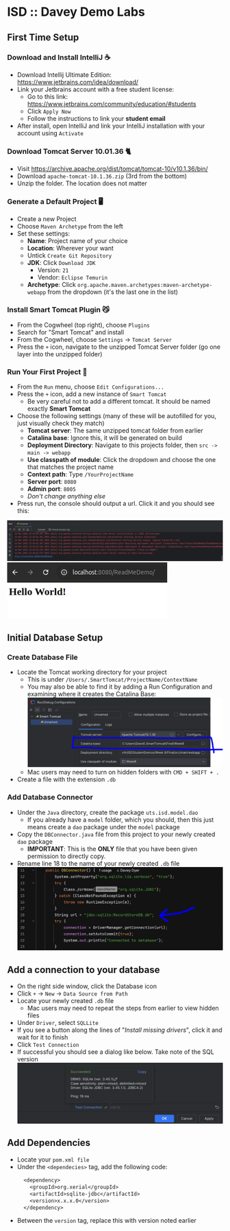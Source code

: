 # ISD :: Davey Demo Labs

## First Time Setup
### Download and Install IntelliJ ☕
- Download Intellij Ultimate Edition: https://www.jetbrains.com/idea/download/
- Link your Jetbrains account with a free student license:
  - Go to this link: https://www.jetbrains.com/community/education/#students
  - Click `Apply Now`
  - Follow the instructions to link your **student email**
- After install, open IntelliJ and link your IntelliJ installation with your account using `Activate`

### Download Tomcat Server 10.01.36 🐈
- Visit https://archive.apache.org/dist/tomcat/tomcat-10/v10.1.36/bin/
- Download `apache-tomcat-10.1.36.zip` (3rd from the bottom)
- Unzip the folder. The location does not matter

### Generate a Default Project 🖥️
- Create a new Project
- Choose `Maven Archetype` from the left
- Set these settings:
  - **Name**: Project name of your choice
  - **Location**: Wherever your want
  - Untick `Create Git Repository`
  - **JDK**: Click `Download JDK`
    - Version: `21`
    - Vendor: `Eclipse Temurin`
  - **Archetype**: Click `org.apache.maven.archetypes:maven-archetype-webapp` from the dropdown (it's the last one in the list)
 
### Install Smart Tomcat Plugin 😼
- From the Cogwheel (top right), choose `Plugins`
- Search for "Smart Tomcat" and install
- From the Cogwheel, choose `Settings` -> `Tomcat Server`
- Press the `+` icon, navigate to the unzipped Tomcat Server folder (go one layer into the unzipped folder)

### Run Your First Project 🏃
- From the `Run` menu, choose `Edit Configurations...`
- Press the `+` icon, add a new instance of `Smart Tomcat`
  - Be very careful not to add a different tomcat. It should be named exactly **Smart Tomcat**
- Choose the following settings (many of these will be autofilled for you, just visually check they match)
  - **Tomcat server**: The same unzipped tomcat folder from earlier
  - **Catalina base**: Ignore this, it will be generated on build
  - **Deployment Directory**: Navigate to this projects folder, then `src -> main -> webapp`
  - **Use classpath of module**: Click the dropdown and choose the one that matches the project name
  - **Context path**: Type `/YourProjectName`
  - **Server port**: `8080`
  - **Admin port**: `8005`
  - _Don't change anything else_
- Press run, the console should output a url. Click it and you should see this:

![Screenshot of console output](/Images/console.png)
![Screenshot of live server](/Images/url.png)

## Initial Database Setup
### Create Database File
- Locate the Tomcat working directory for your project
  - This is under `/Users/.SmartTomcat/ProjectName/ContextName`
  - You may also be able to find it by adding a Run Configuration and examining where it creates the Catalina Base:
![Screenshot of Run Configuration](/Images/smorttomcar.PNG)
  - Mac users may need to turn on hidden folders with `CMD + SHIFT + .`
- Create a file with the extension `.db` 

### Add Database Connector
- Under the `Java` directory, create the package `uts.isd.model.dao`
  - If you already have a `model` folder, which you should, then this just means create a `dao` package under the `model` package
- Copy the `DBConnector.java` file from this project to your newly created `dao` package
  - **IMPORTANT**: This is the **ONLY** file that you have been given permission to directly copy.
- Rename line 18 to the name of your newly created `.db` file
![Screenshot of DBConnector.java file](/Images/Line18.PNG)

## Add a connection to your database
- On the right side window, click the Database icon
- Click `+` -> `New` -> `Data Source from Path`
- Locate your newly created `.db` file
  - Mac users may need to repeat the steps from earlier to view hidden files
- Under `Driver`, select `SQLLite`
- If you see a button along the lines of "_Install missing drivers_", click it and wait for it to finish
- Click `Test Connection`
- If successful you should see a dialog like below. Take note of the SQL version
![Screenshot of SQL Connection](/Images/connection.PNG)
## Add Dependencies
- Locate your `pom.xml file`
- Under the `<dependecies>` tag, add the following code:
  ```
    <dependency>
      <groupId>org.xerial</groupId>
      <artifactId>sqlite-jdbc</artifactId>
      <version>x.x.x.0</version>
    </dependency>
  ```
- Between the `version` tag, replace this with version noted earlier 
